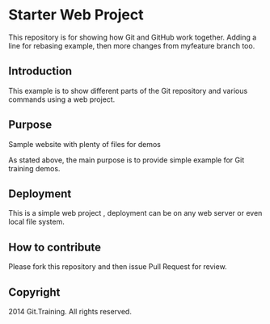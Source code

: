 # Starter Web Project

This repository is for showing how Git and GitHub work together.
Adding a line for rebasing example, then more changes from myfeature branch too.

## Introduction

This example is to show different parts of the Git repository and various commands using a web project.

## Purpose

Sample website with plenty of files for demos

As stated above, the main purpose is to provide simple example for Git training demos.

## Deployment

This is a simple web project , deployment can be on any web server or even local file system.

## How to contribute

Please fork this repository and then issue Pull Request for review.

## Copyright

2014 Git.Training. All rights reserved.
